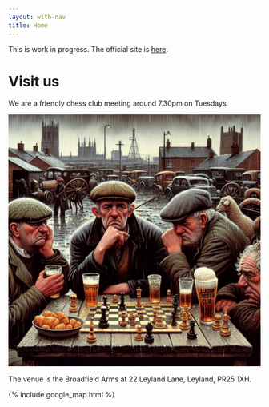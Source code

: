 ```yaml
---
layout: with-nav
title: Home
---
```


This is work in progress.  The official site is [here](http://www.leylandchess.org.uk).

# Visit us

We are a friendly chess club meeting around 7.30pm on Tuesdays.

![chess club picture](/assets/images/leyland_chess.jpeg)

The venue is the Broadfield Arms at 22 Leyland Lane, Leyland, PR25 1XH.

<div class="spacer"></div>
{% include google_map.html %}
<div class="spacer"></div>

